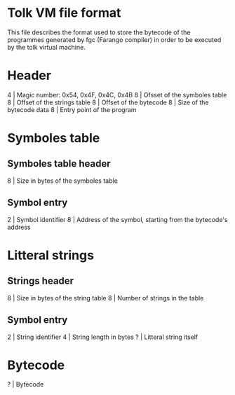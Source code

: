 Tolk VM file format
===================

This file describes the format used to store the bytecode of the programmes
generated by fgc (Farango compiler) in order to be executed by the tolk virtual
machine.

Header
======

4  | Magic number: 0x54, 0x4F, 0x4C, 0x4B
8  | Ofsset of the symboles table
8  | Offset of the strings table
8  | Offset of the bytecode
8  | Size of the bytecode data
8  | Entry point of the program

Symboles table
==============

Symboles table header
---------------------

8  | Size in bytes of the symboles table

Symbol entry
------------

2  | Symbol identifier
8  | Address of the symbol, starting from the bytecode's address

Litteral strings
================

Strings header
--------------

8  | Size in bytes of the string table
8  | Number of strings in the table

Symbol entry
------------

2  | String identifier
4  | String length in bytes
?  | Litteral string itself

Bytecode
========

?  | Bytecode
